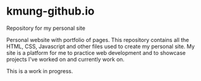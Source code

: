 # kmung-github.io
Repository for my personal site

Personal website with portfolio of pages.
This repository contains all the HTML, CSS, Javascript and other files used to create my personal site.
My site is a platform for me to practice web development and to showcase projects I've worked on and currently work on.

This is a work in progress.
